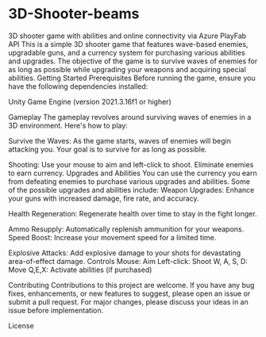 # 3D-Shooter-beams
3D shooter game with abilities and online connectivity via Azure PlayFab API
This is a simple 3D shooter game that features wave-based enemies, upgradable guns, and a currency system for purchasing various abilities and upgrades. The objective of the game is to survive waves of enemies for as long as possible while upgrading your weapons and acquiring special abilities.
Getting Started
Prerequisites
Before running the game, ensure you have the following dependencies installed:

Unity Game Engine (version 2021.3.16f1 or higher)

Gameplay
The gameplay revolves around surviving waves of enemies in a 3D environment. Here's how to play:

Survive the Waves: As the game starts, waves of enemies will begin attacking you. Your goal is to survive for as long as possible.

Shooting: Use your mouse to aim and left-click to shoot. Eliminate enemies to earn currency.
Upgrades and Abilities
You can use the currency you earn from defeating enemies to purchase various upgrades and abilities. Some of the possible upgrades and abilities include:
Weapon Upgrades: Enhance your guns with increased damage, fire rate, and accuracy.

Health Regeneration: Regenerate health over time to stay in the fight longer.

Ammo Resupply: Automatically replenish ammunition for your weapons.
Speed Boost: Increase your movement speed for a limited time.

Explosive Attacks: Add explosive damage to your shots for devastating area-of-effect damage.
Controls
Mouse: Aim
Left-click: Shoot
W, A, S, D: Move
Q,E,X: Activate abilities (if purchased)

Contributing
Contributions to this project are welcome. If you have any bug fixes, enhancements, or new features to suggest, please open an issue or submit a pull request. For major changes, please discuss your ideas in an issue before implementation.

License
